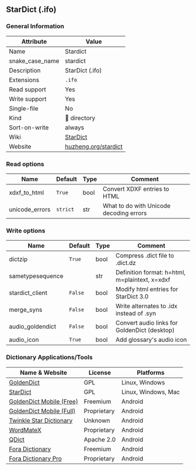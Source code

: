 ## StarDict (.ifo)

### General Information

| Attribute       | Value                                                |
| --------------- | ---------------------------------------------------- |
| Name            | Stardict                                             |
| snake_case_name | stardict                                             |
| Description     | StarDict (.ifo)                                      |
| Extensions      | `.ifo`                                               |
| Read support    | Yes                                                  |
| Write support   | Yes                                                  |
| Single-file     | No                                                   |
| Kind            | 📁 directory                                          |
| Sort-on-write   | always                                               |
| Wiki            | [StarDict](https://en.wikipedia.org/wiki/StarDict)   |
| Website         | [huzheng.org/stardict](http://huzheng.org/stardict/) |

### Read options

| Name           | Default  | Type | Comment                                 |
| -------------- | -------- | ---- | --------------------------------------- |
| xdxf_to_html   | `True`   | bool | Convert XDXF entries to HTML            |
| unicode_errors | `strict` | str  | What to do with Unicode decoding errors |

### Write options

| Name             | Default | Type | Comment                                        |
| ---------------- | ------- | ---- | ---------------------------------------------- |
| dictzip          | `True`  | bool | Compress .dict file to .dict.dz                |
| sametypesequence |         | str  | Definition format: h=html, m=plaintext, x=xdxf |
| stardict_client  | `False` | bool | Modify html entries for StarDict 3.0           |
| merge_syns       | `False` | bool | Write alternates to .idx instead of .syn       |
| audio_goldendict | `False` | bool | Convert audio links for GoldenDict (desktop)   |
| audio_icon       | `True`  | bool | Add glossary's audio icon                      |



### Dictionary Applications/Tools

| Name & Website                                                                            | License     | Platforms           |
| ----------------------------------------------------------------------------------------- | ----------- | ------------------- |
| [GoldenDict](http://goldendict.org/)                                                      | GPL         | Linux, Windows      |
| [StarDict](http://huzheng.org/stardict/)                                                  | GPL         | Linux, Windows, Mac |
| [GoldenDict Mobile (Free)](http://goldendict.mobi/)                                       | Freemium    | Android             |
| [GoldenDict Mobile (Full)](http://goldendict.mobi/)                                       | Proprietary | Android             |
| [Twinkle Star Dictionary](https://play.google.com/store/apps/details?id=com.qtier.dict)   | Unknown     | Android             |
| [WordMateX](https://apkcombo.com/wordmatex/org.d1scw0rld.wordmatex/)                      | Proprietary | Android             |
| [QDict](https://play.google.com/store/apps/details?id=com.annie.dictionary)               | Apache 2.0  | Android             |
| [Fora Dictionary](https://play.google.com/store/apps/details?id=com.ngc.fora)             | Freemium    | Android             |
| [Fora Dictionary Pro](https://play.google.com/store/apps/details?id=com.ngc.fora.android) | Proprietary | Android             |
